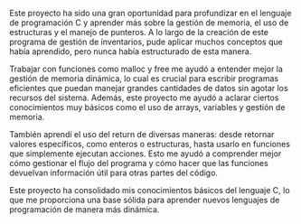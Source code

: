 Este proyecto ha sido una gran oportunidad para profundizar en el lenguaje de programación C y aprender más sobre la gestión de memoria, el uso de estructuras y el manejo de punteros. 
A lo largo de la creación de este programa de gestión de inventarios, pude aplicar muchos conceptos que había aprendido, pero nunca había estructurado de esta manera.

Trabajar con funciones como malloc y free me ayudó a entender mejor la gestión de memoria dinámica, lo cual es crucial para escribir programas eficientes que puedan manejar grandes cantidades de datos sin agotar los recursos del sistema. 
Además, este proyecto me ayudó a aclarar ciertos conocimientos muy básicos como el uso de arrays, variables y gestión de memoria.

También aprendí el uso del return de diversas maneras: desde retornar valores específicos, como enteros o estructuras, hasta usarlo en funciones que simplemente ejecutan acciones. 
Esto me ayudó a comprender mejor cómo gestionar el flujo del programa y cómo hacer que las funciones devuelvan información útil para otras partes del código.

Este proyecto ha consolidado mis conocimientos básicos del lenguaje C, lo que me proporciona una base sólida para aprender nuevos lenguajes de programación de manera más dinámica.
